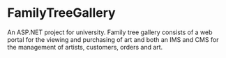 # FamilyTreeGallery
An ASP.NET project for university. Family tree gallery consists of a web portal for the viewing and purchasing of art and both an IMS and CMS for the management of artists, customers, orders and art.
